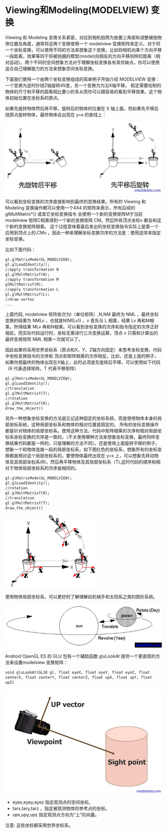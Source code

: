 # Viewing和Modeling(MODELVIEW) 变换  
  
Viewing 和 Modeling 变换关系紧密，对应到相机拍照为放置三角架和调整被拍物体位置及角度，通常将这两个变换使用一个 modelview 变换矩阵来定义。对于同一个坐标变换，可以使用不同的方法来想象这个变换，比如将相机向某个方向平移一段距离，效果等同于将被拍摄的模型(model)向相反的方向平移同样的距离（相对运动）。两个不同的空间想象方法对于理解坐标变换各有其优缺点。你可以使用适合自己理解能力的方法来想象空间坐标变换。

下面我们使用一个由两个坐标变换组成的简单例子开始介绍 MODELVIEW 变换：一个变换为逆时针绕Z轴旋转45度，另一个变换为为沿X轴平移。 假定需要绘制的物体的尺寸和平移的距离相比要小的多从而你可以跟容易的看到平移效果。这个物体初始位置在坐标系的原点。

如果先旋转物体然后再平移，旋转后的物体的位置在 X 轴上面，但如果先平移后绕原点旋转物体，最终物体会出现在 y=x 的直线上：  
  
![](images/74.png)

可以看到坐标变换的次序直接影响到最终的变换结果。所有的 Viewing 和 Modeling 变换操作都可以使用一个4X4 的矩阵来表示，所有后续的 glMultMatrix*() 或其它坐标变换指令 会使用一个新的变换矩阵M于当前 modelview 矩阵C相乘得到一个新的变换矩阵 CM。然后所有顶点坐标v 都会和这个新的变换矩阵相乘。 这个过程意味着最后发出的坐标变换指令实际上是第一个应用到顶点上的:CMv 。因此一种来理解坐标变换次序的方法是：使用逆序来指定坐标变换。

比如下面代码：

```
gl.glMatrixMode(GL_MODELVIEW);
gl.glLoadIdentity();
//apply transformation N
gl.glMultMatrixf(N);
//apply transformation M
glMultMatrixf(M);
//apply transformation L
gl.glMultMatrixf(L);
//draw vertex
...  
```  

上面代码, modelview 矩阵依次为I（单位矩阵）,N,NM 最终为 NML ，最终坐标变换的结果为 NMLv ，也就是N(M(Lv)) ，v 首先与 L 相乘，结果 Lv 再和M相乘，所得结果 MLv 再和N相乘。可以看到坐标变换的次序和指令指定的次序正好相反。而实际代码运行时，坐标无需进行三次变换运算，顶点 v 只需和计算出的最终变换矩阵 NML 相乘一次就可以了。

因此如果你采用世界坐标系（原点和X，Y，Z轴方向固定）来思考坐标变换，代码中坐标变换指令的次序和 顶点和矩阵相乘的次序相反。比如，还是上面的例子，如果你想最终的物体出现在X轴上，此时必须是先旋转后平移，可以使用如下代码（R 代表选择矩阵，T 代表平移矩阵）

```
gl.glMatrixMode(GL_MODELVIEW);
gl.glLoadIdentity();
//translation
gl.glMultMatrixf(T);
//rotation
gl.glMultMatrixf(R);
draw_the_object()  
```  

另外一种想象坐标变换的方法是忘记这种固定的坐标系统，而是使用物体本身的局部坐标系统，这种局部坐标系和物体的相对位置是固定的。 所有的坐标变换操作都是针对物体的局部坐标系。使用这种方法，代码中矩阵相乘的次序和相对局部坐标系坐标变换的次序是一致的。（不关使用哪种方法来想象坐标变换，最终同样变换结果代码都是一样的，只是理解的方法不同）。还是使用上面旋转平移的例子。想象一个和物体连接一起的局部坐标系，如下图红色的坐标系，想象所有的坐标变换都是相对这个局部坐标系的，要使物体最终出现在 y=x 上，可以想象先转动物体及其局部坐标系(R)，然后再平移物体及其局部坐标系（T),这时代码的顺序和相对于物体局部坐标系的次序是相同的。

```
gl.glMatrixMode(GL_MODELVIEW);
gl.glLoadIdentity();
//rotation
gl.glMultMatrixf(R);
//translation
gl.glMultMatrixf(T);
draw_the_object()  
```  
![](images/75.png)  

使用物体局部坐标系，可以更好的了解理解如机械手和太阳系之类的图形系统。
  
![](images/76.png)  

Android OpenGL ES 的 GLU 包有一个辅助函数 gluLookAt 提供一个更直观的方法来设置modelview 变换矩阵：
  
```
void gluLookAt(GL10 gl, float eyeX, float eyeY, float eyeZ, float centerX, float centerY, float centerZ, float upX, float upY, float upZ)
```  
  
![](images/77.png)

* eyex,eyey,eyez 指定观测点的空间坐标。
* tarx,tary,tarz ，指定被观测物体的参考点的坐标。
* upx,upy,upz 指定观测点方向为“上”的向量。  

注意: 这些坐标都采用世界坐标系。